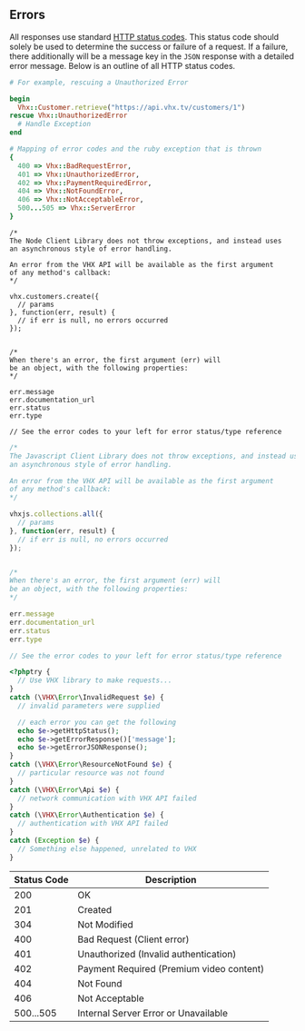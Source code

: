 <!-- ERRORS -->
<h2 class="head-3 margin-top-xlarge padding-top-xlarge border-top margin-bottom-medium" id="errors">Errors</h2>

<section class="text-2 contain margin-bottom-large">
  All responses use standard <a href="https://en.wikipedia.org/wiki/List_of_HTTP_status_codes">HTTP status codes</a>. This status code should solely be used to determine the success or failure of a request. If a failure, there additionally will be a message key in the <code>JSON</code> response with a detailed error message. Below is an outline of all HTTP status codes.
</section>


```ruby
# For example, rescuing a Unauthorized Error

begin
  Vhx::Customer.retrieve("https://api.vhx.tv/customers/1")
rescue Vhx::UnauthorizedError
  # Handle Exception
end

# Mapping of error codes and the ruby exception that is thrown
{
  400 => Vhx::BadRequestError,
  401 => Vhx::UnauthorizedError,
  402 => Vhx::PaymentRequiredError,
  404 => Vhx::NotFoundError,
  406 => Vhx::NotAcceptableError,
  500...505 => Vhx::ServerError
}
```

```node
/*
The Node Client Library does not throw exceptions, and instead uses
an asynchronous style of error handling.

An error from the VHX API will be available as the first argument
of any method's callback:
*/

vhx.customers.create({
  // params
}, function(err, result) {
  // if err is null, no errors occurred
});


/*
When there's an error, the first argument (err) will
be an object, with the following properties:
*/

err.message
err.documentation_url
err.status
err.type

// See the error codes to your left for error status/type reference

```

```javascript
/*
The Javascript Client Library does not throw exceptions, and instead uses
an asynchronous style of error handling.

An error from the VHX API will be available as the first argument
of any method's callback:
*/

vhxjs.collections.all({
  // params
}, function(err, result) {
  // if err is null, no errors occurred
});


/*
When there's an error, the first argument (err) will
be an object, with the following properties:
*/

err.message
err.documentation_url
err.status
err.type

// See the error codes to your left for error status/type reference

```

```php
<?phptry {
  // Use VHX library to make requests...
}
catch (\VHX\Error\InvalidRequest $e) {
  // invalid parameters were supplied

  // each error you can get the following
  echo $e->getHttpStatus();
  echo $e->getErrorResponse()['message'];
  echo $e->getErrorJSONResponse();
}
catch (\VHX\Error\ResourceNotFound $e) {
  // particular resource was not found
}
catch (\VHX\Error\Api $e) {
  // network communication with VHX API failed
}
catch (\VHX\Error\Authentication $e) {
  // authentication with VHX API failed
}
catch (Exception $e) {
  // Something else happened, unrelated to VHX
}
```

<table class="margin-bottom-xlarge padding-bottom-xlarge">
  <thead>
    <tr class="text-2">
      <th class="padding-medium nowrap">Status Code</th>
      <th class="padding-medium">Description</th>
    </tr>
  </thead>

  <tbody>
    <tr class="text-2 border-bottom border--light-gray">
      <td class="text--navy">200</td>
      <td>OK</td>
    </tr>
    <tr class="text-2 border-bottom border--light-gray">
      <td class="text--navy">201</td>
      <td>Created</td>
    </tr>
    <tr class="text-2 border-bottom border--light-gray">
      <td class="text--navy">304</td>
      <td>Not Modified</td>
    </tr>
    <tr class="text-2 border-bottom border--light-gray">
      <td class="text--navy">400</td>
      <td>Bad Request (Client error)</td>
    </tr>
    <tr class="text-2 border-bottom border--light-gray">
      <td class="text--navy">401</td>
      <td>Unauthorized (Invalid authentication)</td>
    </tr>
    <tr class="text-2 border-bottom border--light-gray">
      <td class="text--navy">402</td>
      <td>Payment Required (Premium video content)</td>
    </tr>
    <tr class="text-2 border-bottom border--light-gray">
      <td class="text--navy">404</td>
      <td>Not Found</td>
    </tr>
    <tr class="text-2 border-bottom border--light-gray">
      <td class="text--navy">406</td>
      <td>Not Acceptable</td>
    </tr>
    <tr class="text-2 border-bottom border--light-gray">
      <td class="text--navy">500...505</td>
      <td>Internal Server Error or Unavailable</td>
    </tr>
  </tbody>
</table>
